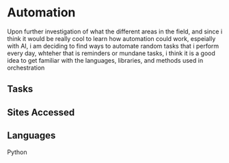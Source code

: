 # Automation
Upon further investigation of what the different areas in the field, and since i think it would be really cool to learn how automation could work, espeially with AI, i am deciding to find ways to automate random tasks that i perform every day, whteher that is reminders or mundane tasks, i think it is a good idea to get familiar with the languages, libraries, and methods used in orchestration

## Tasks

## Sites Accessed 

## Languages
Python
